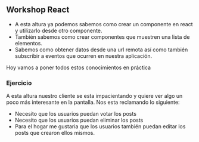 ## Workshop React
- A esta altura ya podemos sabemos como crear un componente en react y utilizarlo desde otro componente. 
- También sabemos como crear componentes que muestren una lista de elementos.
- Sabemos como obtener datos desde una url remota así como también subscribir a eventos que ocurren en nuestra aplicación.

Hoy vamos a poner todos estos conocimientos en práctica

### Ejercicio
A esta altura nuestro cliente se esta impacientando y quiere ver algo un poco más interesante en la pantalla. Nos esta reclamando lo siguiente:

- Necesito que los usuarios puedan votar los posts
- Necesito que los usuarios puedan eliminar los posts
- Para el hogar me gustaria que los usuarios también puedan editar los posts que crearon ellos mismos.
